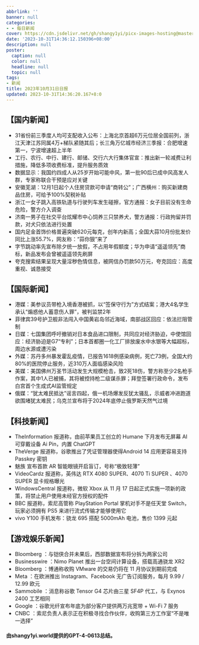 ```yaml
---
abbrlink: ''
banner: null
categories:
- - 每日新闻
cover: https://cdn.jsdelivr.net/gh/shangy1yi/picx-images-hosting@master/xw.1a15yyeng45c.webp
date: '2023-10-31T14:36:12.150396+08:00'
description: null
poster:
  caption: null
  color: null
  headline: null
  topic: null
tags:
- 新闻
title: 2023年10月31日日报
updated: 2023-10-31T14:36:20.167+8:0
---
```

## 【国内新闻】

* 31省份前三季度人均可支配收入公布：上海北京首超6万元位居全国前列，浙江天津江苏同属4万+梯队紧随其后；长三角万亿城市经济三季报：合肥增速第一，宁波增速超上半年
* 工行、农行、中行、建行、邮储、交行六大行集体官宣：推出新一轮减费让利措施，降低多项收费标准，提升服务质效
* 数据显示：我国约四成人从25岁开始可能中风，第一批90后已成中风高发人群，专家称联合干预是应对关键
* 安徽芜湖：12月1日起个人住房贷款可申请“商转公”；广西横州：购买新建商品住房，可给予100%契税补贴
* 浙江一女子跳入高铁轨道与行驶列车发生碰擦，官方通报：女子目前没有生命危险，警方介入调查
* 济南一男子在社交平台炫耀市中心饲养三只禁养犬，警方通报：行政拘留并罚款，对犬只依法进行处置
* 国内足金首饰价格普遍突破620元每克，创年内新高；全国大蒜10月份批发价同比上涨55.7%，网友称：“蒜你狠”来了
* 字节跳动率先宣布除夕统一放假，不占用年假额度；华为申请“遥遥领先”商标，新品发布会曾被遥遥领先刷屏
* 夸克搜索结果呈现大量淫秽色情信息，被网信办罚款50万元，夸克回应：高度重视、诚恳接受

## 【国际新闻】

* 港媒：美参议员带枪入境香港被抓，以“签保守行为”方式结案；港大4名学生承认“煽惑他人蓄意伤人罪”，被判监禁2年
* 菲律宾39号护卫舰非法闯入中国黄岩岛邻近海域，南部战区回应：依法拦阻管制
* 日媒：七国集团呼吁撤销对日本食品进口限制，共同应对经济胁迫，中使馆回应：经济胁迫是G7“专利”；日本首都圈一化工厂排放废水中水银等大幅超标，周边水源或遭污染
* 外媒：苏丹多州暴发霍乱疫情，已报告1618例感染病例，死亡73例，全国大约80%的医院停止服务，近310万人面临感染风险
* 美媒：美国佛州万圣节活动发生大规模枪击，致2死18伤，警方称至少2名枪手作案，其中1人已被捕，其将被控持枪二级谋杀罪；拜登签署行政命令，发布白宫首个生成式AI监管规定
* 俄媒：“犹太难民抵达”谣言四起，俄一机场爆发反犹太骚乱，示威者冲进跑道欲围堵犹太难民；乌克兰宣布将于2024年底停止俄罗斯天然气过境

## 【科技新闻】

* TheInformation 报道称，由前苹果员工创立的 Humane 下月发布无屏幕 AI 可穿戴设备 Ai Pin，内置 ChatGPT
* TheVerge 报道称，谷歌推出了凭证管理器使得Android 14 应用更容易支持 Passkey 密钥
* 魅族 宣布首款 AR 智能眼镜开启盲订，号称“极致轻薄”
* VideoCardz 报道称，英伟达 RTX 4080 SUPER、4070 Ti SUPER 、4070 SUPER 显卡规格曝光
* WindowsCentral 报道称，微软 Xbox 从 11 月 17 日起正式实施一项新的政策，将禁止用户使用未经官方授权的配件
* BBC 报道称，索尼高管称 PlayStation Portal 掌机对手不是任天堂 Switch，玩家必须拥有 PS5 来进行流式传输才能够使用它
* vivo Y100 手机发布：骁龙 695 搭配 5000mAh 电池，售价 1399 元起

## 【游戏娱乐新闻】

* Bloomberg ：与铠侠合并未果后，西部数据宣布将分拆为两家公司
* Businesswire ：Nimo Planet 推出一台空间计算设备，搭载高通骁龙 XR2
* Bloomberg ：博通称收购 VMware 的交易仍将在 11 月协议到期前完成
* Meta ：在欧洲推出 Instagram、Facebook 无广告订阅服务，每月 9.99 / 12.99 欧元
* Sammobile ：消息称谷歌 Tensor G4 芯片由三星 SF4P 代工，与 Exynos 2400 工艺相同
* Google ：谷歌光纤宣布年底为部分客户提供两万兆宽带 + Wi-Fi 7 服务
* CNBC ：索尼负责人表示正在积极寻找合作伙伴，收购第三方工作室“不是唯一选择”

#### 由shangy1yi.world提供的GPT-4-0613总结。
